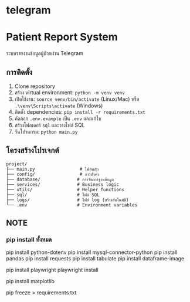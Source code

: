 # telegram
# Patient Report System

ระบบรายงานข้อมูลผู้ป่วยผ่าน Telegram

## การติดตั้ง

1. Clone repository
2. สร้าง virtual environment: `python -m venv venv`
3. เปิดใช้งาน: `source venv/bin/activate` (Linux/Mac) หรือ `.\venv\Scripts\activate` (Windows)
4. ติดตั้ง dependencies: `pip install -r requirements.txt`
5. คัดลอก `.env.example` เป็น `.env` และแก้ไข
6. สร้างโฟลเดอร์ `sql` และวางไฟล์ SQL
7. รันโปรแกรม: `python main.py`

## โครงสร้างโปรเจกต์

```
project/
├── main.py                 # ไฟล์หลัก
├── config/                 # การตั้งค่า
├── database/              # การจัดการฐานข้อมูล
├── services/              # Business logic
├── utils/                 # Helper functions
├── sql/                   # ไฟล์ SQL
├── logs/                  # ไฟล์ log (สร้างอัตโนมัติ)
└── .env                   # Environment variables
```
## NOTE
### pip install ทั้งหมด
pip install python-dotenv
pip install mysql-connector-python
pip install pandas
pip install requests
pip install tabulate
pip install dataframe-image

pip install playwright
playwright install

pip install matplotlib

pip freeze > requirements.txt

###
